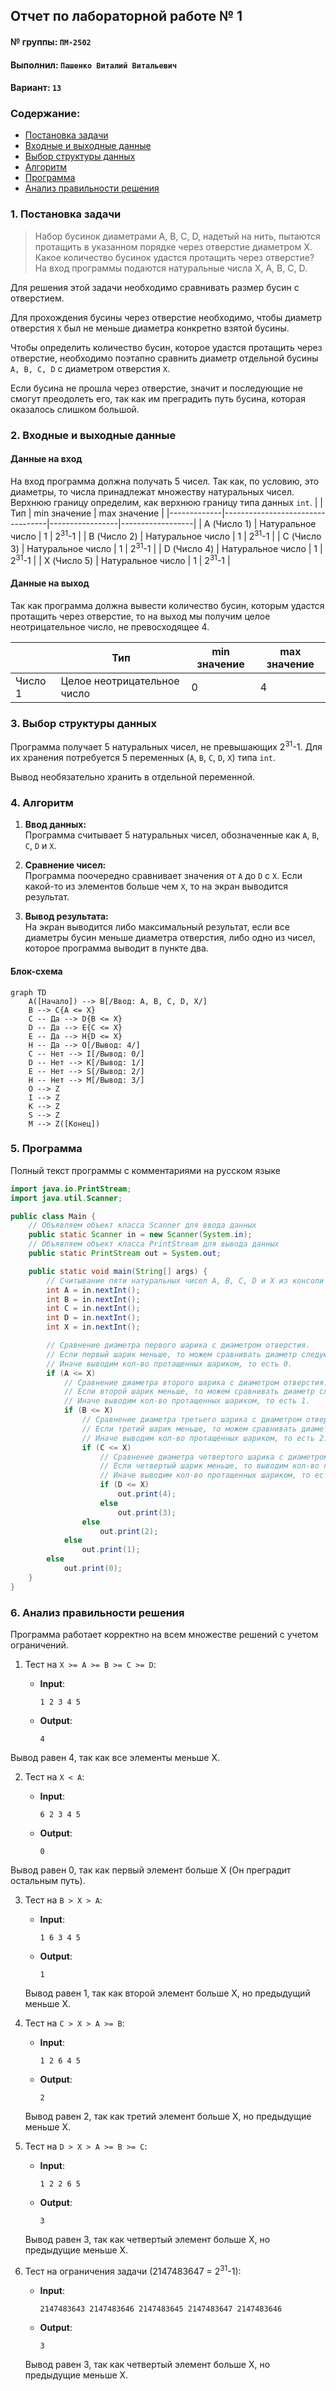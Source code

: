 ## Отчет по лабораторной работе № 1

#### № группы: `ПМ-2502`

#### Выполнил: `Пашенко Виталий Витальевич`

#### Вариант: `13`

### Cодержание:

- [Постановка задачи](#1-постановка-задачи)
- [Входные и выходные данные](#2-входные-и-выходные-данные)
- [Выбор структуры данных](#3-выбор-структуры-данных)
- [Алгоритм](#4-алгоритм)
- [Программа](#5-программа)
- [Анализ правильности решения](#6-анализ-правильности-решения)

### 1. Постановка задачи

> Набор бусинок диаметрами A, B, C, D, надетый на нить, пытаются протащить в указанном порядке через отверстие диаметром X. Какое количество
бусинок удастся протащить через отверстие? На вход программы подаются
натуральные числа X, A, B, C, D.

Для решения этой задачи необходимо сравнивать размер бусин с отверстием.

Для прохождения бусины через отверстие необходимо, чтобы диаметр отверстия `Х` был не меньше диаметра конкретно взятой бусины.

Чтобы определить количество бусин, которое удастся протащить через отверстие, необходимо поэтапно сравнить диаметр отдельной бусины `А, B, C, D` c диаметром отверстия `Х`.

Если бусина не прошла через отверстие, значит и последующие не смогут преодолеть его, так как им преградить путь бусина, которая оказалось слишком большой.

### 2. Входные и выходные данные

#### Данные на вход

На вход программа должна получать 5 чисел. Так как, по условию, это диаметры, то числа принадлежат множеству натуральных чисел. Верхнюю границу определим, как верхнюю границу типа данных `int`.
|             | Тип                              | min значение    | max значение     |
|-------------|----------------------------------|-----------------|------------------|
| A (Число 1) | Натуральное число                | 1               | 2<sup>31</sup>-1 |
| B (Число 2) | Натуральное число                | 1               | 2<sup>31</sup>-1 |
| C (Число 3) | Натуральное число                | 1               | 2<sup>31</sup>-1 |
| D (Число 4) | Натуральное число                | 1               | 2<sup>31</sup>-1 |
| X (Число 5) | Натуральное число                | 1               | 2<sup>31</sup>-1 |

#### Данные на выход

Так как программа должна вывести количество бусин, которым удастся протащить через отверстие, то на выход мы получим целое неотрицательное число, не превосходящее 4.

|         | Тип                                | min значение | max значение   |
|---------|------------------------------------|--------------|----------------|
| Число 1 | Целое неотрицательное число        | 0            | 4              |

### 3. Выбор структуры данных

Программа получает 5 натуральных чисел, не превышающих 2<sup>31</sup>-1. Для их хранения потребуется 5 переменных (`A`, `B`, `C`, `D`, `X`) типа `int`.

Вывод необязательно хранить в отдельной переменной.

### 4. Алгоритм

1. **Ввод данных:**  
   Программа считывает 5 натуральных чисел, обозначенные как `A`, `B`, `C`, `D` и `X`.

2. **Сравнение чисел:**  
   Программа поочередно сравнивает значения от `A` до `D` с `X`. Если какой-то из элементов больше чем `X`, то на экран выводится результат.
   
3. **Вывод результата:**  
   На экран выводится либо максимальный результат, если все диаметры бусин меньше диаметра отверстия, либо одно из чисел, которое программа выводит в пункте два.

#### Блок-схема

```mermaid
graph TD
    A([Начало]) --> B[/Ввод: A, B, C, D, X/]
    B --> C{A <= X}
    C -- Да --> D{B <= X}
    D -- Да --> E{C <= X}
    E -- Да --> H{D <= X}
    H -- Да --> O[/Вывод: 4/]
    C -- Нет --> I[/Вывод: 0/]
    D -- Нет --> K[/Вывод: 1/]
    E -- Нет --> S[/Вывод: 2/]
    H -- Нет --> M[/Вывод: 3/]
    O --> Z
    I --> Z
    K --> Z
    S --> Z
    M --> Z([Конец])

```

### 5. Программа

Полный текст программы с комментариями на русском языке

```java
import java.io.PrintStream;
import java.util.Scanner;

public class Main {
    // Объявляем объект класса Scanner для ввода данных
    public static Scanner in = new Scanner(System.in);
    // Объявляем объект класса PrintStream для вывода данных
    public static PrintStream out = System.out;

    public static void main(String[] args) {
        // Считывание пяти натуральных чисел A, B, C, D и X из консоли
        int A = in.nextInt();
        int B = in.nextInt();
        int C = in.nextInt();
        int D = in.nextInt();
        int X = in.nextInt();

        // Сравнение диаметра первого шарика с диаметром отверстия.
        // Если первый шарик меньше, то можем сравнивать диаметр следующего шарика.
        // Иначе выводим кол-во протащенных шариком, то есть 0.
        if (A <= X)
            // Сравнение диаметра второго шарика с диаметром отверстия.
            // Если второй шарик меньше, то можем сравнивать диаметр следующего шарика.
            // Иначе выводим кол-во протащенных шариком, то есть 1.
            if (B <= X)
                // Сравнение диаметра третьего шарика с диаметром отверстия.
                // Если третий шарик меньше, то можем сравнивать диаметр следующего шарика.
                // Иначе выводим кол-во протащенных шариком, то есть 2.
                if (C <= X)
                    // Сравнение диаметра четвертого шарика с диаметром отверстия.
                    // Если четвертый шарик меньше, то выводим кол-во протащенных шариком, то есть 4.
                    // Иначе выводим кол-во протащенных шариком, то есть 3.
                    if (D <= X)
                        out.print(4);
                    else
                        out.print(3);
                else
                    out.print(2);
            else
                out.print(1);
        else
            out.print(0);
    }
}
```

### 6. Анализ правильности решения
Программа работает корректно на всем множестве решений с учетом ограничений.

1. Тест на `X >= A >= B >= C >= D`:
   
   - **Input**:
        ```
        1 2 3 4 5
        ```

   - **Output**:
        ```
        4
        ```
Вывод равен 4, так как все элементы меньше X.

2. Тест на `X < A`:
   
   - **Input**:
        ```
        6 2 3 4 5
        ```

   - **Output**:
        ```
        0
        ```
        
Вывод равен 0, так как первый элемент больше X (Он преградит остальным путь).

3. Тест на `B > X > A`:
   
   - **Input**:
        ```
        1 6 3 4 5
        ```

   - **Output**:
        ```
        1
        ```
   Вывод равен 1, так как второй элемент больше X, но предыдущий меньше X.
   
5. Тест на `C > X > A >= B`:
   
   - **Input**:
        ```
        1 2 6 4 5
        ```

   - **Output**:
        ```
        2
        ```
   Вывод равен 2, так как третий элемент больше X, но предыдущие меньше X.

6. Тест на `D > X > A >= B >= C`:
   
   - **Input**:
        ```
        1 2 2 6 5
        ```

   - **Output**:
        ```
        3
        ```
   Вывод равен 3, так как четвертый элемент больше X, но предыдущие меньше X.

7. Тест на ограничения задачи (2147483647 = 2<sup>31</sup>-1):
   
   - **Input**:
        ```
        2147483643 2147483646 2147483645 2147483647 2147483646
        ```

   - **Output**:
        ```
        3
        ```
   Вывод равен 3, так как четвертый элемент больше X, но предыдущие меньше X.
